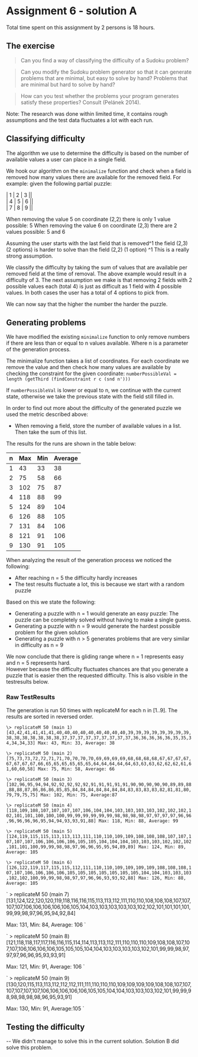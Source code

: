 # Assignment 6 - solution A

Total time spent on this assignment by 2 persons is 18 hours.

## The exercise

> Can you find a way of classifying the difficulty of a Sudoku problem? 

> Can you modify the Sudoku problem generator so that it can generate problems that are minimal, but easy to solve by hand? Problems that are minimal but hard to solve by hand? 

> How can you test whether the problems your program generates satisfy these properties? Consult (Pelánek 2014).

Note: The research was done within limited time, it contains rough assumptions and the test data fluctuates a lot with each run. 

## Classifying difficulty 

The algorithm we use to determine the difficulty is based on the number of available values a user can place in a single field.

We hook our algorithm on the `minimalize` function and check when a field is removed how many values there are available for the removed field.
For example: given the following partial puzzle:

| 1 | 2 | 3 ||  
| 4 | 5 | 6 ||  
| 7 | 8 | 9 ||

When removing the value 5 on coordinate (2,2) there is only 1 value possible: 5
When removing the value 6 on coordinate (2,3) there are 2 values possible: 5 and 6

Assuming the user starts with the last field that is removed^1 the field (2,3) (2 options) is harder to solve than the field (2,2) (1 option)
^1 This is a really strong assumption.

We classify the difficulty by taking the sum of values that are available per removed field at the time of removal. The above example would result in a difficulty of 3.
The next assumption we make is that removing 2 fields with 2 possible values each (total 4) is just as difficult as 1 field with 4 possible values. In both cases the user has a total of 4 options to pick from.

We can now say that the higher the number the harder the puzzle.

## Generating problems
We have modified the existing `minimalize` function to only remove numbers if there are less than or equal to n values available. Where n is a parameter of the generation process.

The minimalize function takes a list of coordinates. For each coordinate we remove the value and then check how many values are available by checking the constraint for the given coordinate:
`numberPossibleVal = length (getThird (findConstraint r c (snd n')))`

If `numberPossibleVal` is lower or equal to n, we continue with the current state, otherwise we take the previous state with the field still filled in.

In order to find out more about the difficulty of the generated puzzle we used the metric described above:
- When removing a field, store the number of available values in a list. Then take the sum of this list.

The results for the runs are shown in the table below:

| n | Max | Min | Average |
|---|-----|-----|---------|
| 1 | 43  | 33  | 38      |
| 2 | 75  | 58  | 66      |
| 3 | 102 | 75  | 87      |
| 4 | 118 | 88  | 99      |
| 5 | 124 | 89  | 104     |
| 6 | 126 | 88  | 105     |
| 7 | 131 | 84  | 106     |
| 8 | 121 | 91  | 106     |
| 9 | 130 | 91  | 105     |

When analyzing the result of the generation process we noticed the following:

- After reaching n = 5 the difficulty hardly increases
- The test results fluctuate a lot, this is because we start with a random puzzle  

Based on this we state the following:

- Generating a puzzle with n = 1 would generate an easy puzzle: The puzzle can be completely solved without having to make a single guess.
- Generating a puzzle with n = 9 would generate the hardest possible problem for the given solution
- Generating a puzzle with n > 5 generates problems that are very similar in difficulty as n = 9

We now conclude that there is gliding range where n = 1 represents easy and n = 5 represents hard.   
However because the difficulty fluctuates chances are that you generate a puzzle that is easier then the requested difficulty. This is also visible in the testresults below.

### Raw TestResults
The generation is run 50 times with replicateM for each n in [1..9]. The results are sorted in reversed order.

`
\> replicateM 50 (main 1) 
[43,42,41,41,41,41,40,40,40,40,40,40,40,40,40,39,39,39,39,39,39,39,39,38,38,38,38,38,38,38,37,37,37,37,37,37,37,37,37,36,36,36,36,36,35,35,34,34,34,33]
Max: 43, Min: 33, Average: 38 
`

`
\> replicateM 50 (main 2) 
[75,73,73,72,72,71,71,70,70,70,70,69,69,69,69,68,68,68,68,67,67,67,67,67,67,67,67,66,65,65,65,65,65,65,64,64,64,64,64,63,63,63,62,62,62,61,61,60,60,58]
Max: 75, Min: 58, Average: 66
`

`
\> replicateM 50 (main 3) 
[102,96,95,94,94,92,92,92,92,92,91,91,91,91,91,90,90,90,90,90,89,89,88,88,88,87,86,86,86,85,85,84,84,84,84,84,84,84,83,83,83,83,82,81,81,80,79,79,75,75]
Max: 102, Min: 75, Average:87
`

`
\> replicateM 50 (main 4)
[118,109,108,107,107,107,107,106,104,104,103,103,103,103,102,102,102,102,101,101,100,100,100,99,99,99,99,99,99,98,98,98,98,97,97,97,97,96,96,96,96,96,96,95,94,94,93,93,91,88]
Max: 118, Min: 88, Average: 99
`

`
\> replicateM 50 (main 5)
[124,119,115,115,113,113,113,111,110,110,109,109,108,108,108,107,107,107,107,107,106,106,106,106,105,105,104,104,104,103,103,103,102,102,102,101,101,100,99,99,98,98,97,96,96,95,95,94,89,89]
Max: 124, Min: 89, Average: 105
`

`
\> replicateM 50 (main 6)
[126,122,119,117,115,115,112,111,110,110,109,109,109,109,108,108,108,107,107,106,106,106,106,105,105,105,105,105,105,105,104,104,103,103,103,102,102,100,99,99,98,98,97,97,96,96,93,93,92,88]
Max: 126, Min: 88, Average: 105
`

`
\> replicateM 50 (main 7)
[131,124,122,120,120,119,118,116,116,115,113,113,112,111,110,110,108,108,108,107,107,107,107,106,106,106,106,106,105,104,103,103,103,103,103,102,102,101,101,101,101,99,99,98,97,96,95,94,92,84]  

Max: 131, Min: 84, Average: 106
`

`
\> replicateM 50 (main 8)
[121,118,118,117,117,116,116,115,114,114,113,113,112,111,110,110,110,109,108,108,107,107,107,106,106,106,106,105,105,105,104,104,103,103,103,103,102,101,99,99,98,97,97,97,96,96,95,93,93,91]  

Max: 121, Min: 91, Average: 106
`

`
\> replicateM 50 (main 9)
[130,120,115,113,113,112,112,112,111,111,110,110,110,109,109,109,109,108,108,107,107,107,107,107,107,106,106,106,106,106,105,105,104,104,103,103,103,102,101,99,99,98,98,98,98,98,96,95,93,91]  

Max: 130, Min: 91, Average:105
`


## Testing the difficulty
-- We didn't manage to solve this in the current solution. Solution B did solve this problem.
